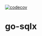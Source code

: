 [![codecov](https://codecov.io/gh/butterv/go-sqlx/branch/main/graph/badge.svg?token=UD9N0UXFKD)](https://codecov.io/gh/butterv/go-sqlx)
# go-sqlx
